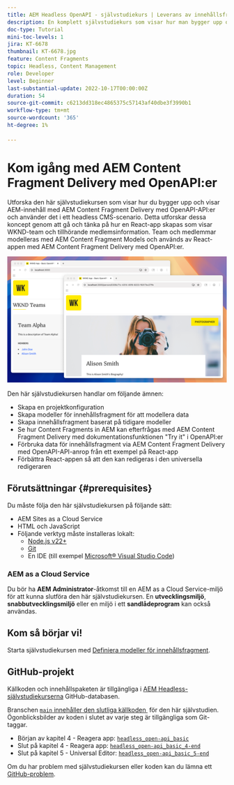 ```yaml
---
title: AEM Headless OpenAPI - självstudiekurs | Leverans av innehållsfragment
description: En komplett självstudiekurs som visar hur man bygger upp och exponerar innehåll med AEM OpenAPI-baserade API:er för Content Fragment Delivery.
doc-type: Tutorial
mini-toc-levels: 1
jira: KT-6678
thumbnail: KT-6678.jpg
feature: Content Fragments
topic: Headless, Content Management
role: Developer
level: Beginner
last-substantial-update: 2022-10-17T00:00:00Z
duration: 54
source-git-commit: c6213dd318ec4865375c57143af40dbe3f3990b1
workflow-type: tm+mt
source-wordcount: '365'
ht-degree: 1%

---
```


# Kom igång med AEM Content Fragment Delivery med OpenAPI:er

Utforska den här självstudiekursen som visar hur du bygger upp och visar AEM-innehåll med AEM Content Fragment Delivery med OpenAPI-API:er och använder det i ett headless CMS-scenario. Detta utforskar dessa koncept genom att gå och tänka på hur en React-app skapas som visar WKND-team och tillhörande medlemsinformation. Team och medlemmar modelleras med AEM Content Fragment Models och används av React-appen med AEM Content Fragment Delivery med OpenAPI:er.

![WKND Teams-app](./assets/overview/main.png)

Den här självstudiekursen handlar om följande ämnen:

* Skapa en projektkonfiguration
* Skapa modeller för innehållsfragment för att modellera data
* Skapa innehållsfragment baserat på tidigare modeller
* Se hur Content Fragments in AEM kan efterfrågas med AEM Content Fragment Delivery med dokumentationsfunktionen &quot;Try it&quot; i OpenAPI:er
* Förbruka data för innehållsfragment via AEM Content Fragment Delivery med OpenAPI-API-anrop från ett exempel på React-app
* Förbättra React-appen så att den kan redigeras i den universella redigeraren

## Förutsättningar {#prerequisites}

Du måste följa den här självstudiekursen på följande sätt:

* AEM Sites as a Cloud Service
* HTML och JavaScript
* Följande verktyg måste installeras lokalt:
   * [Node.js v22+](https://nodejs.org/)
   * [Git](https://git-scm.com/)
   * En IDE (till exempel [Microsoft® Visual Studio Code](https://code.visualstudio.com/))

### AEM as a Cloud Service

Du bör ha **AEM Administrator**-åtkomst till en AEM as a Cloud Service-miljö för att kunna slutföra den här självstudiekursen. En **utvecklingsmiljö**, **snabbutvecklingsmiljö** eller en miljö i ett **sandlådeprogram** kan också användas.

## Kom så börjar vi!

Starta självstudiekursen med [Definiera modeller för innehållsfragment](1-content-fragment-models.md).

## GitHub-projekt

Källkoden och innehållspaketen är tillgängliga i [AEM Headless-självstudiekurserna](https://github.com/adobe/aem-tutorials) GitHub-databasen.

Branschen [`main` innehåller den slutliga källkoden &#x200B;](https://github.com/adobe/aem-tutorials/tree/main/headless/open-api/basic) för den här självstudien.
Ögonblicksbilder av koden i slutet av varje steg är tillgängliga som Git-taggar.

* Början av kapitel 4 - Reagera app: [`headless_open-api_basic`](https://github.com/adobe/aem-tutorials/tree/headless_open-api_basic//headless/open-api/basic)
* Slut på kapitel 4 - Reagera app: [`headless_open-api_basic_4-end`](https://github.com/adobe/aem-tutorials/tree/headless_open-api_basic_4-end//headless/open-api/basic)
* Slut på kapitel 5 - Universal Editor: [`headless_open-api_basic_5-end`](https://github.com/adobe/aem-tutorials/tree/headless_open-api_basic_5-end//headless/open-api/basic)

Om du har problem med självstudiekursen eller koden kan du lämna ett [GitHub-problem](https://github.com/adobe/aem-tutorials/issues).
